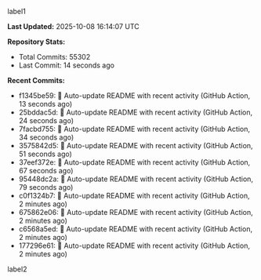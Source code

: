 
label1 
<!-- ACTIVITY_START -->
**Last Updated:** 2025-10-08 16:14:07 UTC

**Repository Stats:**
- Total Commits: 55302
- Last Commit: 14 seconds ago

**Recent Commits:**
- f1345be59: 🤖 Auto-update README with recent activity (GitHub Action, 13 seconds ago)
- 25bddac5d: 🤖 Auto-update README with recent activity (GitHub Action, 24 seconds ago)
- 7facbd755: 🤖 Auto-update README with recent activity (GitHub Action, 34 seconds ago)
- 3575842d5: 🤖 Auto-update README with recent activity (GitHub Action, 51 seconds ago)
- 37eef372e: 🤖 Auto-update README with recent activity (GitHub Action, 67 seconds ago)
- 95448dc2a: 🤖 Auto-update README with recent activity (GitHub Action, 79 seconds ago)
- c0f1324b7: 🤖 Auto-update README with recent activity (GitHub Action, 2 minutes ago)
- 675862e06: 🤖 Auto-update README with recent activity (GitHub Action, 2 minutes ago)
- c6568a5ed: 🤖 Auto-update README with recent activity (GitHub Action, 2 minutes ago)
- 177296e61: 🤖 Auto-update README with recent activity (GitHub Action, 2 minutes ago)
<!-- ACTIVITY_END -->

label2
